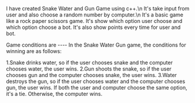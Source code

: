 I have created Snake Water and Gun Game using c++.\n
It's take input from user and also choose a random number by computer.\n
It's a basic game like a rock paper scissors game.
It's  show which option user choose and which option choose a bot.
It's also show points every time for user and bot.

Game conditions are ----
In the Snake Water Gun game, the conditions for winning are as follows:

1.Snake drinks water, so if the user chooses snake and the computer chooses water, the user wins.
2.Gun shoots the snake, so if the user chooses gun and the computer chooses snake, the user wins.
3.Water destroys the gun, so if the user chooses water and the computer chooses gun, the user wins.
If both the user and computer choose the same option, it's a tie. Otherwise, the computer wins.
